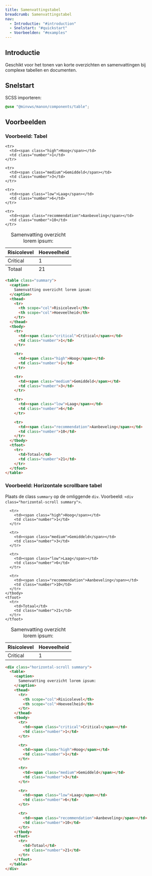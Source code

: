 ```yaml
---
title: Samenvattingstabel
breadcrumb: Samenvattingstabel
nav:
  - Introductie: "#introduction"
  - Snelstart: "#quickstart"
  - Voorbeelden: "#examples"
---
```


<h2 id="introduction">Introductie</h2>

Geschikt voor het tonen van korte overzichten en samenvattingen bij complexe
tabellen en documenten.

<h2 id="quickstart">Snelstart</h2>

SCSS importeren:

```scss
@use "@minvws/manon/components/table";
```

<h2 id="examples">Voorbeelden</h2>

### Voorbeeld: Tabel

<table class="summary">
  <caption> Samenvatting overzicht lorem ipsum: </caption>
  <thead>
    <tr>
      <th scope="col">Risicolevel</th>
      <th scope="col">Hoeveelheid</th>
    </tr>
  </thead>
  <tbody>
    <tr>
      <td><span class="critical">Critical</span></td>
      <td class="number">1</td>
    </tr>

    <tr>
      <td><span class="high">Hoog</span></td>
      <td class="number">1</td>
    </tr>

    <tr>
      <td><span class="medium">Gemiddeld</span></td>
      <td class="number">3</td>
    </tr>

    <tr>
      <td><span class="low">Laag</span></td>
      <td class="number">6</td>
    </tr>

    <tr>
      <td><span class="recommendation">Aanbeveling</span></td>
      <td class="number">10</td>
    </tr>

  </tbody>
  <tfoot>
    <tr>
      <td>Totaal</td>
      <td class="number">21</td>
    </tr>
  </tfoot>
</table>

```html
<table class="summary">
  <caption>
    Samenvatting overzicht lorem ipsum:
  </caption>
  <thead>
    <tr>
      <th scope="col">Risicolevel</th>
      <th scope="col">Hoeveelheid</th>
    </tr>
  </thead>
  <tbody>
    <tr>
      <td><span class="critical">Critical</span></td>
      <td class="number">1</td>
    </tr>

    <tr>
      <td><span class="high">Hoog</span></td>
      <td class="number">1</td>
    </tr>

    <tr>
      <td><span class="medium">Gemiddeld</span></td>
      <td class="number">3</td>
    </tr>

    <tr>
      <td><span class="low">Laag</span></td>
      <td class="number">6</td>
    </tr>

    <tr>
      <td><span class="recommendation">Aanbeveling</span></td>
      <td class="number">10</td>
    </tr>
  </tbody>
  <tfoot>
    <tr>
      <td>Totaal</td>
      <td class="number">21</td>
    </tr>
  </tfoot>
</table>
```

### Voorbeeld: Horizontale scrollbare tabel

Plaats de class `summary` op de omliggende `div`. Voorbeeld:
`<div class="horizontal-scroll summary">`.

<div class="horizontal-scroll summary">
  <table>
    <caption>Samenvatting overzicht lorem ipsum:</caption>
    <thead>
      <tr>
        <th scope="col">Risicolevel</th>
        <th scope="col">Hoeveelheid</th>
      </tr>
    </thead>
    <tbody>
      <tr>
        <td><span class="critical">Critical</span></td>
        <td class="number">1</td>
      </tr>

      <tr>
        <td><span class="high">Hoog</span></td>
        <td class="number">1</td>
      </tr>

      <tr>
        <td><span class="medium">Gemiddeld</span></td>
        <td class="number">3</td>
      </tr>

      <tr>
        <td><span class="low">Laag</span></td>
        <td class="number">6</td>
      </tr>

      <tr>
        <td><span class="recommendation">Aanbeveling</span></td>
        <td class="number">10</td>
      </tr>
    </tbody>
    <tfoot>
      <tr>
        <td>Totaal</td>
        <td class="number">21</td>
      </tr>
    </tfoot>

  </table>
</div>

```html
<div class="horizontal-scroll summary">
  <table>
    <caption>
      Samenvatting overzicht lorem ipsum:
    </caption>
    <thead>
      <tr>
        <th scope="col">Risicolevel</th>
        <th scope="col">Hoeveelheid</th>
      </tr>
    </thead>
    <tbody>
      <tr>
        <td><span class="critical">Critical</span></td>
        <td class="number">1</td>
      </tr>

      <tr>
        <td><span class="high">Hoog</span></td>
        <td class="number">1</td>
      </tr>

      <tr>
        <td><span class="medium">Gemiddeld</span></td>
        <td class="number">3</td>
      </tr>

      <tr>
        <td><span class="low">Laag</span></td>
        <td class="number">6</td>
      </tr>

      <tr>
        <td><span class="recommendation">Aanbeveling</span></td>
        <td class="number">10</td>
      </tr>
    </tbody>
    <tfoot>
      <tr>
        <td>Totaal</td>
        <td class="number">21</td>
      </tr>
    </tfoot>
  </table>
</div>
```
